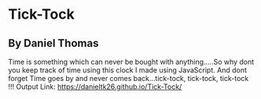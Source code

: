 # Tick-Tock
## By Daniel Thomas
Time is something which can never be bought with anything.....So why dont you keep 
track of time using this clock I made using JavaScript. And dont forget Time goes 
by and never comes back...tick-tock, tick-tock, tick-tock !!! 
Output Link: https://danieltk26.github.io/Tick-Tock/
